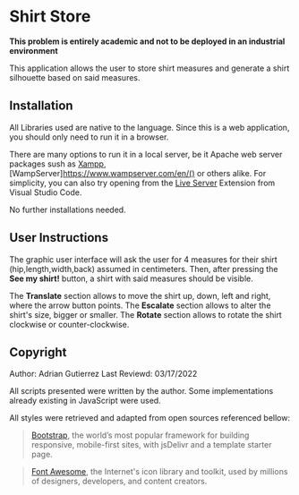 # Shirt Store
**This problem is entirely academic and not to be deployed in an industrial environment**

This application allows the user to store shirt measures and generate a shirt silhouette based on said measures. 

## Installation
All Libraries used are native to the language.
Since this is a web application, you should only need to run it in a browser. 

There are many options to run it in a local server, be it Apache web server packages sush as [Xampp](https://www.apachefriends.org/es/index.html), [WampServer]https://www.wampserver.com/en/() or others alike.
For simplicity, you can also try opening from the [Live Server](https://marketplace.visualstudio.com/items?itemName=ritwickdey.LiveServer) Extension from Visual Studio Code. 

No further installations needed.

## User Instructions

The graphic user interface will ask the user for 4 measures for their shirt (hip,length,width,back) assumed in centimeters. Then, after pressing the **See my shirt!** button, a shirt with said measures should be visible.

The **Translate** section allows to move the shirt up, down, left and right, where the arrow button points.
The **Escalate** section allows to alter the shirt's size, bigger or smaller.
The **Rotate** section allows to rotate the shirt clockwise or counter-clockwise.

## Copyright
Author: Adrian Gutierrez
Last Reviewd: 03/17/2022

All scripts presented were written by the author. Some implementations already existing in JavaScript were used.

All styles were retrieved and adapted from open sources referenced bellow:

> [Bootstrap](https://getbootstrap.com/docs/5.1/getting-started/introduction/), the world’s most popular framework for building responsive, mobile-first sites, with jsDelivr and a template starter page.

> [Font Awesome](https://fontawesome.com/v4/cheatsheet/), the Internet's icon library and toolkit, used by millions of designers, developers, and content creators.

 

